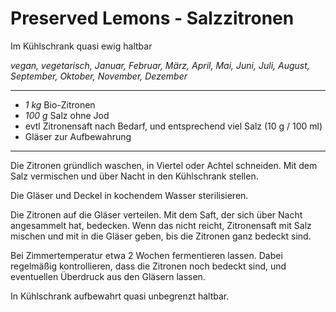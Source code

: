 # Preserved Lemons - Salzzitronen

Im Kühlschrank quasi ewig haltbar

*vegan, vegetarisch, Januar, Februar, März, April, Mai, Juni, Juli, August, September, Oktober, November, Dezember*

---

- *1 kg* Bio-Zitronen
- *100 g* Salz ohne Jod
- evtl Zitronensaft nach Bedarf, und entsprechend viel Salz (10 g / 100 ml)
- Gläser zur Aufbewahrung

---

Die Zitronen gründlich waschen, in Viertel oder Achtel schneiden. Mit dem Salz vermischen und über Nacht in den Kühlschrank stellen.

Die Gläser und Deckel in kochendem Wasser sterilisieren.

Die Zitronen auf die Gläser verteilen. Mit dem Saft, der sich über Nacht angesammelt hat, bedecken. Wenn das nicht reicht, Zitronensaft mit Salz mischen und mit in die Gläser geben, bis die Zitronen ganz bedeckt sind. 

Bei Zimmertemperatur etwa 2 Wochen fermentieren lassen. Dabei regelmäßig kontrollieren, dass die Zitronen noch bedeckt sind, und eventuellen Überdruck aus den Gläsern lassen.

In Kühlschrank aufbewahrt quasi unbegrenzt haltbar.
